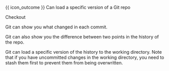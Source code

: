 <span id="prereqs"><panel src="../../revisionControl/usingHistory/unit-inElsewhere-asFlat.md" boilerplate header="{{ icon_prereq }} %%Project Management → Revision Control → Using History%%" popup-url="{{ baseUrl }}/revisionControl/usingHistory" /></span>

<span id="outcomes">{{ icon_outcome }} Can load a specific version of a Git repo</span>

<span id="title">Checkout</span>

<div id="body">

Git can show you what changed in each commit.

<tabs>
  <tab header="SourceTree">
    <include src="./sourcetree_1.md" />
  </tab>
  <tab header="CLI">
    <include src="./cli_1.md" />
  </tab>
</tabs>

Git can also show you the difference between two points in the history of the repo.

<tabs>
  <tab header="SourceTree">
    <include src="./sourcetree_2.md" />
  </tab>
  <tab header="CLI">
    <include src="./cli_2.md" />
  </tab>
</tabs>

Git can load a specific version of the history to the working directory. Note that if you have uncommitted changes in the working directory, you need to <trigger trigger="click" for="modal:checkout-stash">stash</trigger> them first to prevent them from being overwritten.

<modal large title="%%Extract%%" id="modal:checkout-stash">
  <include src="../stash/unit-inElsewhere-asPanelBody.md" boilerplate />
</modal>

<tabs>
  <tab header="SourceTree">
    <include src="./sourcetree_3.md" />
  </tab>
  <tab header="CLI">
    <include src="./cli_3.md" />
  </tab>
</tabs>


</div>

<div id="extras">
</div>